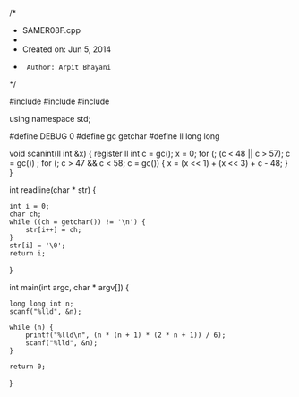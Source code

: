 /*
 * SAMER08F.cpp
 *
 *  Created on: Jun 5, 2014
 *      Author: Arpit Bhayani
 */

#include <cstdio>
#include <cstdlib>
#include <iostream>

using namespace std;

#define DEBUG 0
#define gc getchar
#define ll long long

void scanint(ll int &x) {
	register ll int c = gc();
	x = 0;
	for (; (c < 48 || c > 57); c = gc())
		;
	for (; c > 47 && c < 58; c = gc()) {
		x = (x << 1) + (x << 3) + c - 48;
	}
}

int readline(char * str) {

	int i = 0;
	char ch;
	while ((ch = getchar()) != '\n') {
		str[i++] = ch;
	}
	str[i] = '\0';
	return i;
}

int main(int argc, char * argv[]) {

	long long int n;
	scanf("%lld", &n);

	while (n) {
		printf("%lld\n", (n * (n + 1) * (2 * n + 1)) / 6);
		scanf("%lld", &n);
	}

	return 0;
}
